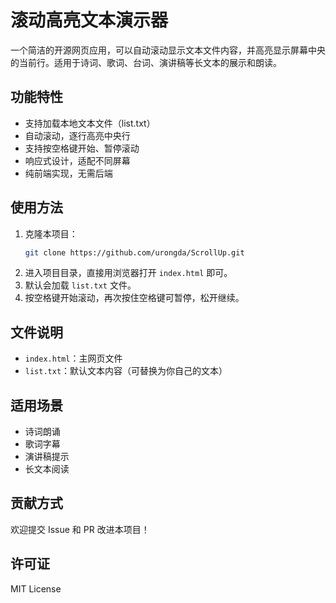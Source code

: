 # 滚动高亮文本演示器

一个简洁的开源网页应用，可以自动滚动显示文本文件内容，并高亮显示屏幕中央的当前行。适用于诗词、歌词、台词、演讲稿等长文本的展示和朗读。

## 功能特性
- 支持加载本地文本文件（list.txt）
- 自动滚动，逐行高亮中央行
- 支持按空格键开始、暂停滚动
- 响应式设计，适配不同屏幕
- 纯前端实现，无需后端

## 使用方法
1. 克隆本项目：
   ```bash
   git clone https://github.com/urongda/ScrollUp.git
   ```
2. 进入项目目录，直接用浏览器打开 `index.html` 即可。
3. 默认会加载 `list.txt` 文件。
4. 按空格键开始滚动，再次按住空格键可暂停，松开继续。

## 文件说明
- `index.html`：主网页文件
- `list.txt`：默认文本内容（可替换为你自己的文本）

## 适用场景
- 诗词朗诵
- 歌词字幕
- 演讲稿提示
- 长文本阅读

## 贡献方式
欢迎提交 Issue 和 PR 改进本项目！

## 许可证
MIT License 